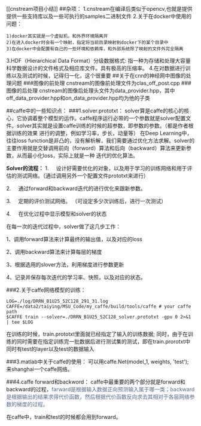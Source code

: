 [[cnstream项目小结]]
##杂项：
1.cnstream在编译后类似于opencv,也就是提供提供一些支持库以及一些可执行的samples二进制文件
2.关于在docker中使用的问题：

	1)docker其实就是一个虚拟机，和外界环境隔离开
	2)在进入docker时会有一个映射，指定将当前目录映射到docker下的某个目录中
	3)在docker中会配置有自己的一些环境和依赖库，和外部系统除了映射的文件外完全隔离
3.HDF（Hierarchical Data Format）分级数据格式:
指一种为存储和处理大容量科学数据设计的文件格式及相应库文件。具有极高的压缩率。
4.在对数据进行训练以及测试的时候，记得归一化，这个很重要
##关于在cnn的神经网中图像的处理问题
###图像的前处理
cnstream的图像前处理文件为clas_off_post.cpp
###图像的后处理
cnstream的图像后处理头文件为data_provider.hpp，其中off_data_provider.hpp和on_data_provider.hpp均为他的子类


##caffe中的一些知识点：
###1.solver.prototxt：
solver算是caffe的核心的核心，它协调着整个模型的运作。caffe程序运行必带的一个参数就是solver配置文件。solver其实就是设置caffe训练的时候的超参数，即参数的参数。（都是作者根据训练的效果
进行的调整，例如学习率，步长，动量等）
在Deep Learning中，往往loss function是非凸的，没有解析解，我们需要通过优化方法求解。solver的主要作用就是交替调用前向（forword）算法和后向（backward）算法来更新参数，从而最小化loss，实际上就是一种
迭代的优化算法。

**Solver的流程：**
1.     设计好需要优化的对象，以及用于学习的训练网络和用于评估的测试网络。（通过调用另外一个配置文件prototxt来进行）

2.     通过forward和backward迭代的进行优化来跟新参数。

3.     定期的评价测试网络。 （可设定多少次训练后，进行一次测试）

4.     在优化过程中显示模型和solver的状态

在每一次的迭代过程中，solver做了这几步工作：

1、调用forward算法来计算最终的输出值，以及对应的loss

2、调用backward算法来计算每层的梯度

3、根据选用的slover方法，利用梯度进行参数更新

4、记录并保存每次迭代的学习率、快照，以及对应的状态。

###2.关于caffe网络模型的训练：

	LOG=./log/DRRN_B1U25_52C128_291_31.log
	CAFFE=/data2/taiying/MSU_Code/my_caffe/build/tools/caffe # your caffe path
	$CAFFE train --solver=./DRRN_B1U25_52C128_solver.prototxt -gpu 0 2>&1 | tee $LOG

在训练的时候，train.prototxt里面就已经指定了输入的训练数据; 同时，由于在训练的同时需要在指定训练完一批数据后进行测试集的测试，即在train.prorotxt中同时有test的layer以及test的数据输入

###3.matlab中关于caffe的使用：
可以用caffe.Net(model_1, weights, 'test'); 来shanghai一个caffe网络。

###4.caffe forward和backword：
caffe中最重要的两个部分就是forward和backward的过程，<font color=#546987>farward是根据输入数据正向预测输入属于哪一类；backward是根据输出的结果求得代价函数，然后根据代价函数反向求去其相对于各层网络参数的梯度的过程。</font>

在caffe中，train和test的时候都会用到forward。
